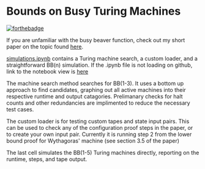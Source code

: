 # **Bounds on Busy Turing Machines**
[![forthebadge](https://forthebadge.com/images/badges/made-with-python.svg)]()

If you are unfamiliar with the busy beaver function, check out my short paper on the topic found [here](https://drive.google.com/file/d/1Zr2gmRvZiiqaG6sjilIARYlqr3fyGTUH/view?usp=sharing).

[simulations.ipynb](https://nbviewer.jupyter.org/github/cristopolis/busy_tm/blob/main/simulations.ipynb) contains a Turing machine search, a custom loader, and a straightforward BB(n) simulation. If the .ipynb file is not loading on github, link to the notebook view is [here](https://nbviewer.jupyter.org/github/cristopolis/busy_tm/blob/main/simulations.ipynb)

The machine search method searches for BB(1-3). It uses a bottom up approach to find candidates, graphing out all active machines into their respective runtime and output catagories. Prelimanary checks for halt counts and other redundancies are implimented to reduce the necessary test cases.

The custom loader is for testing custom tapes and state input pairs. This can be used to check any of the configuration proof steps in the paper, or to create your own input pair. Currently it is running step 2 from the lower bound proof for Wythagoras' machine (see section 3.5 of the paper)

The last cell simulates the BB(1-5) Turing machines directly, reporting on the runtime, steps, and tape output.
